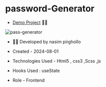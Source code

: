 # password-Generator

- [Demo Project](https://nasim1380p.github.io/password-Generator/) 👩‍💻


![pass-generator](https://github.com/Nasim1380p/password-Generator/assets/155636802/a298ee1e-1a43-47d3-97aa-934ce3cb9860)

  
 

- 👩‍🎓 Developed by nasim pirghollo

- Created - 2024-08-01

- Technologies Used - Html5 , css3 ,Scss ,js 

- Hooks Used : useState 

- Role - Frontend
